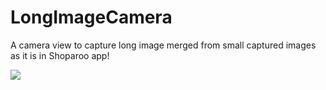 # LongImageCamera
A camera view to capture long image merged from small captured images as it is in Shoparoo app!

![](https://github.com/wajahatkarim3/LongImageCamera/blob/master/Art/demo.gif)

